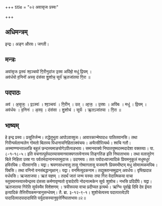 +++
title = "०२ अवासृजः प्रस्वः"

+++
## अधिमन्त्रम्
इन्द्रः। अङ्ग औरवः। जगती।

## मन्त्रः
अवा॑सृजः प्र॒स्वः॑ श्व॒ञ्चयो॑ गि॒रीनुदा॑ज उ॒स्रा अपि॑बो॒ मधु॑ प्रि॒यम् ।  
अव॑र्धयो व॒निनो॑ अस्य॒ दंस॑सा शु॒शोच॒ सूर्य॑ ऋ॒तजा॑तया गि॒रा ॥

## पदपाठः
अव॑ । अ॒सृ॒जः॒ । प्र॒ऽस्वः॑ । श्व॒ञ्चयः॑ । गि॒रीन् । उत् । आ॒जः॒ । उ॒स्राः । अपि॑बः । मधु॑ । प्रि॒यम् ।  
अव॑र्धयः । व॒निनः॑ । अ॒स्य॒ । दंस॑सा । शु॒शोच॑ । सूर्यः॑ । ऋ॒तऽजा॑तया । गि॒रा ॥

## भाष्यम्
हे इन्द्र प्रस्वः। प्रसूतिर्जन्म। तद्धेतुभूता आपोऽवास्रुजः। आवारकान्मेघादधः पातितवानसि। तथा गिरीन्पर्वतान्वलेन गोमतो बिलस्य पिधानायनिहिताञ्श्वंचयः। अभैत्सीरित्यर्थः। श्वचि गतौ। अस्माण्ण्यन्ताल्लङि बहुलं छन्दस्यमाङ्योगेऽपीत्यडभावः। समानवाक्ये निघातयुष्मदस्मदादेशा वक्तव्याः। पा. ८-१-१८-५। इति वचनात्पूर्वपदस्यासमानवाक्यगतत्वेनास्य तिङ्गतिङ इति निघाताभावः। तथा वलासुरेण बिले निहिता उस्रा गाः पर्वतभेदानानन्तरमुदाजः। उदगमयः। ततः पयोदध्याज्यादिकं प्रियमनुकूलं मधुमधुरं हविरपिबः। पीतवानसि। यद्वा। श्रयणसाधनासु तासु गोष्वागतासु यजमानैः प्रियमभीष्टम् मधु सोमात्मकमपिबः। पिबसि। तथा वनिनो वनसंबद्धान्वृक्षान्। यद्वा। वनमित्युदकनाम। तद्युक्तान्समुद्रान् अवर्धयः। वृष्तिप्रदान्न वर्धयसि। ऋजताजया। ऋतं यज्ञम् । तदर्थं जातं जन्म यस्याः तया गिरा वेदात्मिकया वाचा स्तूयमानस्यास्येन्द्रस्य दंससा कर्मणावृण्वतो वृत्रादेरपि नोदनात्मकेन सूर्यः शुशोच। नभसि प्रदिदीपे। यद्वा। ऋतजातया गिरेति सुर्यस्यैव विशेशणम् । त्रयीरूपया वाचा प्रदीप्यत इत्यर्थः। ऋग्भिः पूर्वाह्णे दिवि देव ईयत इत्यादिकं तैत्तिरीयकमन्त्रानुसन्धेयम्। तै. ब्रा. ३-१२-९-१। शुशोचेत्यस्य पदात्परत्वेऽपि पादादित्वादपादादाविति पर्युदासस्यानुवृत्तेर्निघाताभावः॥२॥